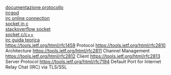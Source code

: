 [documentazione protocollo](https://datatracker.ietf.org/doc/html/rfc1459) <br>
[ircgod](https://ircgod.com/)<br>
[irc online connection](https://www.irccloud.com/)<br>
[socket in c](https://www.thecrazyprogrammer.com/2017/06/socket-programming.html)<br>
[stackoverflow socket](https://stackoverflow.com/questions/12876716/making-a-tcp-socket-from-scratch-in-c)<br>
[socket c/c++](https://www.thecrazyprogrammer.com/2017/06/socket-programming.html)<br>
[irc guida teorica](https://opensource.com/life/16/6/irc-quickstart-guide)<br>
https://tools.ietf.org/html/rfc1459 Protocol
https://tools.ietf.org/html/rfc2810 Architecture
https://tools.ietf.org/html/rfc2811 Channel Management
https://tools.ietf.org/html/rfc2812 Client
https://tools.ietf.org/html/rfc2813 Server Protocol
https://tools.ietf.org/html/rfc7194 Default Port for Internet Relay Chat (IRC) via TLS/SSL